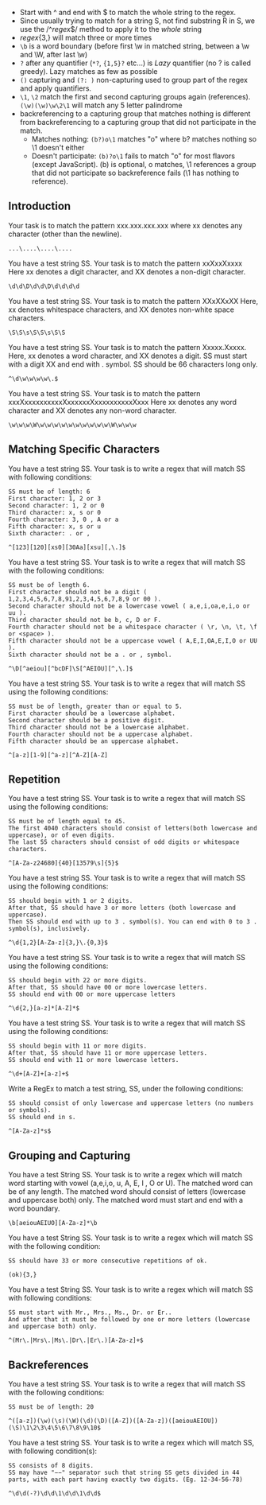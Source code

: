 - Start with ^ and end with $ to match the whole string to the regex.
- Since usually trying to match for a string S, not find substring R in S, we use the /^*regex*$/ method to apply it to the *whole* string
- *regex*{3,} will match three or more times
- `\b` is a word boundary (before first \w in matched string, between a \w and \W, after last \w)
- `?` after any quantifier (`*?`, `{1,5}?` etc...) is *Lazy* quantifier (no ? is called greedy). Lazy matches as few as possible
- `()` capturing and `(?: )` non-capturing used to group part of the regex and apply quantifiers.
- `\1`, `\2` match the first and second capturing groups again (references). `(\w)(\w)\w\2\1` will match any 5 letter palindrome
- backreferencing to a capturing group that matches nothing is different from backreferencing to a capturing group that did not participate in the match.
    - Matches nothing: `(b?)o\1` matches "o" where b? matches nothing so \1 doesn't either
    - Doesn't participate: `(b)?o\1` fails to match "o" for most flavors (except JavaScript). (b) is optional, o matches, \1 references a group that did not participate so backreference fails (\1 has nothing to reference).


## Introduction

Your task is to match the pattern xxx.xxx.xxx.xxx where xx denotes any character (other than the newline).
```
...\....\....\....
```
You have a test string SS. Your task is to match the pattern xxXxxXxxxx
Here xx denotes a digit character, and XX denotes a non-digit character.
```
\d\d\D\d\d\D\d\d\d\d
```

You have a test string SS. Your task is to match the pattern XXxXXxXX
Here, xx denotes whitespace characters, and XX denotes non-white space characters.

```
\S\S\s\S\S\s\S\S
```

You have a test string SS. Your task is to match the pattern Xxxxx.Xxxxx.
Here, xx denotes a word character, and XX denotes a digit.
SS must start with a digit XX and end with . symbol.
SS should be 66 characters long only.
```
^\d\w\w\w\w\.$
```

You have a test string SS. Your task is to match the pattern xxxXxxxxxxxxxxXxxxxxxXxxxxxxxxxxXxxx
Here xx denotes any word character and XX denotes any non-word character.
```
\w\w\w\W\w\w\w\w\w\w\w\w\w\w\W\w\w\w
```

## Matching Specific Characters
You have a test string SS.
Your task is to write a regex that will match SS with following conditions:

    SS must be of length: 6
    First character: 1, 2 or 3
    Second character: 1, 2 or 0
    Third character: x, s or 0
    Fourth character: 3, 0 , A or a
    Fifth character: x, s or u
    Sixth character: . or ,

```
^[123][120][xs0][30Aa][xsu][,\.]$
```

You have a test string SS.
Your task is to write a regex that will match SS with the following conditions:

    SS must be of length 6.
    First character should not be a digit ( 1,2,3,4,5,6,7,8,91,2,3,4,5,6,7,8,9 or 00 ).
    Second character should not be a lowercase vowel ( a,e,i,oa,e,i,o or uu ).
    Third character should not be b, c, D or F.
    Fourth character should not be a whitespace character ( \r, \n, \t, \f or <space> ).
    Fifth character should not be a uppercase vowel ( A,E,I,OA,E,I,O or UU ).
    Sixth character should not be a . or , symbol.

```
^\D[^aeiou][^bcDF]\S[^AEIOU][^,\.]$
```

You have a test string SS.
Your task is to write a regex that will match SS using the following conditions:

    SS must be of length, greater than or equal to 5.
    First character should be a lowercase alphabet.
    Second character should be a positive digit.
    Third character should not be a lowercase alphabet.
    Fourth character should not be a uppercase alphabet.
    Fifth character should be an uppercase alphabet.

```
^[a-z][1-9][^a-z][^A-Z][A-Z]
```

## Repetition
You have a test string SS.
Your task is to write a regex that will match SS using the following conditions:

    SS must be of length equal to 45.
    The first 4040 characters should consist of letters(both lowercase and uppercase), or of even digits.
    The last 55 characters should consist of odd digits or whitespace characters.
```
^[A-Za-z24680]{40}[13579\s]{5}$
```

You have a test string SS.
Your task is to write a regex that will match SS using the following conditions:

    SS should begin with 1 or 2 digits.
    After that, SS should have 3 or more letters (both lowercase and uppercase).
    Then SS should end with up to 3 . symbol(s). You can end with 0 to 3 . symbol(s), inclusively.
```
^\d{1,2}[A-Za-z]{3,}\.{0,3}$
```

You have a test string SS.
Your task is to write a regex that will match SS using the following conditions:

    SS should begin with 22 or more digits.
    After that, SS should have 00 or more lowercase letters.
    SS should end with 00 or more uppercase letters

```
^\d{2,}[a-z]*[A-Z]*$
```

You have a test string SS.
Your task is to write a regex that will match SS using the following conditions:

    SS should begin with 11 or more digits.
    After that, SS should have 11 or more uppercase letters.
    SS should end with 11 or more lowercase letters.

```
^\d+[A-Z]+[a-z]+$
```
Write a RegEx to match a test string, SS, under the following conditions:

    SS should consist of only lowercase and uppercase letters (no numbers or symbols).
    SS should end in s.
```
^[A-Za-z]*s$
```

## Grouping and Capturing
You have a test String SS.
Your task is to write a regex which will match word starting with vowel (a,e,i,o, u, A, E, I , O or U).
The matched word can be of any length. The matched word should consist of letters (lowercase and uppercase both) only.
The matched word must start and end with a word boundary.
```
\b[aeiouAEIUO][A-Za-z]*\b
```

You have a test String SS.
Your task is to write a regex which will match SS with the following condition:

    SS should have 33 or more consecutive repetitions of ok.
```
(ok){3,}
```

You have a test String SS.
Your task is to write a regex which will match SS with following conditions:

    SS must start with Mr., Mrs., Ms., Dr. or Er..
    And after that it must be followed by one or more letters (lowercase and uppercase both) only.
```
^(Mr\.|Mrs\.|Ms\.|Dr\.|Er\.)[A-Za-z]+$
```

## Backreferences
You have a test string SS.
Your task is to write a regex that will match SS with the following conditions:

    SS must be of length: 20
    
```
^([a-z])(\w)(\s)(\W)(\d)(\D)([A-Z])([A-Za-z])([aeiouAEIOU])(\S)\1\2\3\4\5\6\7\8\9\10$
```

You have a test string SS.
Your task is to write a regex which will match SS, with following condition(s):

    SS consists of 8 digits.
    SS may have "−−" separator such that string SS gets divided in 44 parts, with each part having exactly two digits. (Eg. 12-34-56-78)

```
^\d\d(-?)\d\d\1\d\d\1\d\d$
```
